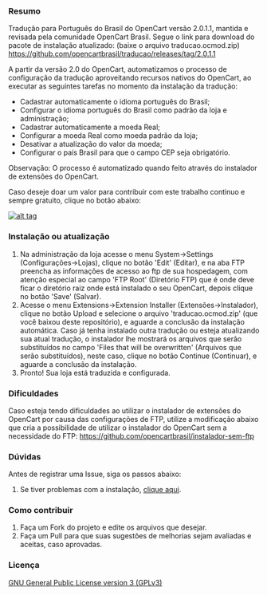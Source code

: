 ### Resumo

Tradução para Português do Brasil do OpenCart versão 2.0.1.1, mantida e revisada pela comunidade OpenCart Brasil.
Segue o link para download do pacote de instalação atualizado: (baixe o arquivo traducao.ocmod.zip)
https://github.com/opencartbrasil/traducao/releases/tag/2.0.1.1

A partir da versão 2.0 do OpenCart, automatizamos o processo de configuração da tradução aproveitando recursos nativos do OpenCart, ao executar as seguintes tarefas no momento da instalação da tradução:

- Cadastrar automaticamente o idioma português do Brasil;
- Configurar o idioma português do Brasil como padrão da loja e administração;
- Cadastrar automaticamente a moeda Real;
- Configurar a moeda Real como moeda padrão da loja;
- Desativar a atualização do valor da moeda;
- Configurar o país Brasil para que o campo CEP seja obrigatório.

Observação: O processo é automatizado quando feito através do instalador de extensões do OpenCart.

Caso deseje doar um valor para contribuir com este trabalho continuo e sempre gratuito, clique no botão abaixo:

[![alt tag](https://www.paypalobjects.com/pt_BR/BR/i/btn/btn_donateCC_LG.gif)](https://www.paypal.com/cgi-bin/webscr?cmd=_s-xclick&hosted_button_id=7G9TR9PXS6G5J)

### Instalação ou atualização

 1. Na administração da loja acesse o menu System->Settings (Configurações->Lojas), clique no botão 'Edit' (Editar), e na aba FTP preencha as informações de acesso ao ftp de sua hospedagem, com atenção especial ao campo 'FTP Root' (Diretório FTP) que é onde deve ficar o diretório raiz onde está instalado o seu OpenCart, depois clique no botão 'Save' (Salvar).
 2. Acesse o menu Extensions->Extension Installer (Extensões->Instalador), clique no botão Upload e selecione o arquivo 'traducao.ocmod.zip' (que você baixou deste repositório), e aguarde a conclusão da instalação automática. Caso já tenha instalado outra tradução ou esteja atualizando sua atual tradução, o instalador lhe mostrará os arquivos que serão substituídos no campo 'Files that will be overwritten' (Arquivos que serão substituídos), neste caso, clique no botão Continue (Continuar), e aguarde a conclusão da instalação.
 3. Pronto! Sua loja está traduzida e configurada.

### Dificuldades

Caso esteja tendo dificuldades ao utilizar o instalador de extensões do OpenCart por causa das configurações de FTP, utilize a modificação abaixo que cria a possibilidade de utilizar o instalador do OpenCart sem a necessidade do FTP:
https://github.com/opencartbrasil/instalador-sem-ftp

### Dúvidas

Antes de registrar uma Issue, siga os passos abaixo:

 1. Se tiver problemas com a instalação, [clique aqui](http://www.opencartbrasil.com.br/forum/).

### Como contribuir

 1. Faça um Fork do projeto e edite os arquivos que desejar.
 2. Faça um Pull para que suas sugestões de melhorias sejam avaliadas e aceitas, caso aprovadas.

### Licença

[GNU General Public License version 3 (GPLv3)](https://github.com/opencartbrasil/traducao/blob/master/LICENSE)
